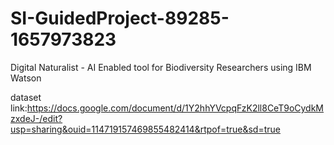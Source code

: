 # SI-GuidedProject-89285-1657973823
Digital Naturalist - AI Enabled tool for Biodiversity Researchers using IBM Watson



dataset link:https://docs.google.com/document/d/1Y2hhYVcpqFzK2ll8CeT9oCydkMzxdeJ-/edit?usp=sharing&ouid=114719157469855482414&rtpof=true&sd=true
